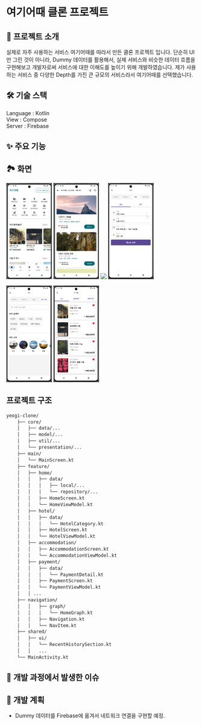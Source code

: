 # 여기어때 클론 프로젝트

## 📖 프로젝트 소개
실제로 자주 사용하는 서비스 여기어때를 따라서 만든 클론 프로젝트 입니다. 단순히 UI만 그린 것이 아니라, Dummy 데이터를 활용해서, 실제 서비스와 비슷한 데이터 흐름을 구현해보고 개발자로써 서비스에 대한 이해도를 높이기 위해 개발하였습니다.
제가 사용하는 서비스 중 다양한 Depth를 가진 큰 규모의 서비스라서 여기어때를 선택했습니다.

## 🛠 기술 스택
Language : Kotlin <br>
View : Compose <br>
Server : Firebase <br>

## ✨ 주요 기능

## 🏞️ 화면
<p>
  <img src="./images/yeogi-1.gif" width="24%">
  <img src="./images/yeogi-2.gif" width="24%">
  <img src="./images/yeogi-3.gif" width="24%">
  <img src="./images/yeogi-4.png" width="24%">
</p>
<p>
  <img src="./images/yeogi-5.png" width="24%">
  <img src="./images/yeogi-6.png" width="24%">
</p>

## 프로젝트 구조
```markdown
yeogi-clone/
    ├── core/
    │   ├── data/...
    │   ├── model/...
    │   ├── util/...
    │   └── presentation/...
    ├── main/
    │   └── MainScreen.kt
    ├── feature/
    │   ├── home/
    │   │   ├── data/
    │   │   │   ├── local/...
    │   │   │   └── repository/...
    │   │   ├── HomeScreen.kt
    │   │   └── HomeViewModel.kt
    │   ├── hotel/
    │   │   ├── data/
    │   │   │   └── HotelCategory.kt
    │   │   ├── HotelScreen.kt
    │   │   └── HotelViewModel.kt
    │   ├── accommodation/
    │   │   ├── AccommodationScreen.kt
    │   │   └── AccommodationViewModel.kt
    │   ├── payment/
    │   │   ├── data/
    │   │   │   └── PaymentDetail.kt
    │   │   ├── PaymentScreen.kt
    │   │   └── PaymentViewModel.kt
    │   │ ...
    ├── navigation/
    │   │   ├── graph/
    │   │   │   └── HomeGraph.kt
    │   │   ├── Navigation.kt
    │   │   └── NavItem.kt
    ├── shared/
    │   ├── ui/
    │   │   └── RecentHistorySection.kt
    │   │   ...
    └── MainActivity.kt
```

## 👀 개발 과정에서 발생한 이슈

## 🎯 개발 계획
- Dummy 데이터를 Firebase에 옮겨서 네트워크 연결을 구현할 예정.
